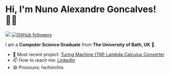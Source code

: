 # Hi, I'm Nuno Alexandre Goncalves! 👋🏿

![](https://komarev.com/ghpvc/?username=NunoAGoncalves) [![GitHub followers](https://img.shields.io/github/followers/NunoAGoncalves?style=social)](https://www.github.com/NunoAGoncalves)

I am a **Computer Science Graduate** from **The University of Bath, UK** 🛀. 

- 🌱 Most recent project: [Turing Machine (TM) Lambda Calculus Converter](https://github.com/NunoAGoncalves/Turing-Machine-Lambda-Calculus-Converter)
- 📫 How to reach me: [LinkedIn](https://www.linkedin.com/in/n-alexandre-goncalves/)
- 😄 Pronouns: he/him/his



